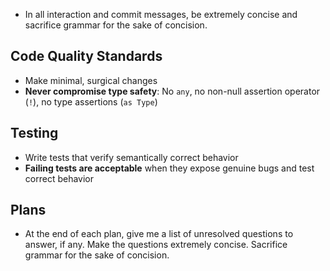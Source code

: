 - In all interaction and commit messages, be extremely concise and sacrifice grammar for the sake of concision.

## Code Quality Standards

- Make minimal, surgical changes
- **Never compromise type safety**: No `any`, no non-null assertion operator (`!`), no type assertions (`as Type`)

## Testing

- Write tests that verify semantically correct behavior
- **Failing tests are acceptable** when they expose genuine bugs and test correct behavior

## Plans 

- At the end of each plan, give me a list of unresolved questions to answer, if any. Make the questions extremely concise. Sacrifice grammar for the sake of concision.

